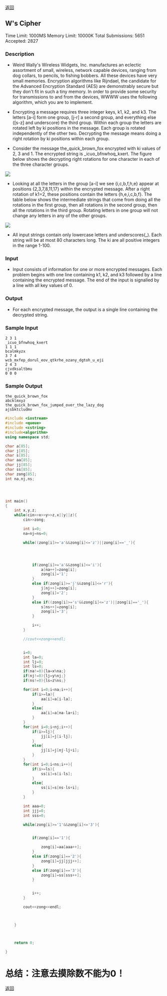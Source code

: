 ﻿[返回](https://github.com/superkunn/acmer)
## W's Cipher
Time Limit: 1000MS		Memory Limit: 10000K
Total Submissions: 5651		Accepted: 2827
### Description

* Weird Wally's Wireless Widgets, Inc. manufactures an eclectic assortment of small, wireless, network capable devices, ranging from dog collars, to pencils, to fishing bobbers. All these devices have very small memories. Encryption algorithms like Rijndael, the candidate for the Advanced Encryption Standard (AES) are demonstrably secure but they don't fit in such a tiny memory. In order to provide some security for transmissions to and from the devices, WWWW uses the following algorithm, which you are to implement. 

* Encrypting a message requires three integer keys, k1, k2, and k3. The letters [a-i] form one group, [j-r] a second group, and everything else ([s-z] and underscore) the third group. Within each group the letters are rotated left by ki positions in the message. Each group is rotated independently of the other two. Decrypting the message means doing a right rotation by ki positions within each group. 

* Consider the message the_quick_brown_fox encrypted with ki values of 2, 3 and 1. The encrypted string is _icuo_bfnwhoq_kxert. The figure below shows the decrypting right rotations for one character in each of the three character groups. 

![](http://poj.org/images/1107/1107_1.png)

* Looking at all the letters in the group [a-i] we see {i,c,b,f,h,e} appear at positions {2,3,7,8,11,17} within the encrypted message. After a right rotation of k1=2, these positions contain the letters {h,e,i,c,b,f}. The table below shows the intermediate strings that come from doing all the rotations in the first group, then all rotations in the second group, then all the rotations in the third group. Rotating letters in one group will not change any letters in any of the other groups. 

![](http://poj.org/images/1107/1107_2.gif)

* All input strings contain only lowercase letters and underscores(_). Each string will be at most 80 characters long. The ki are all positive integers in the range 1-100. 
### Input

* Input consists of information for one or more encrypted messages. Each problem begins with one line containing k1, k2, and k3 followed by a line containing the encrypted message. The end of the input is signalled by a line with all key values of 0.
### Output

* For each encrypted message, the output is a single line containing the decrypted string.
### Sample Input
```
2 3 1
_icuo_bfnwhoq_kxert
1 1 1
bcalmkyzx
3 7 4
wcb_mxfep_dorul_eov_qtkrhe_ozany_dgtoh_u_eji
2 4 3
cjvdksaltbmu
0 0 0
```
### Sample Output
```
the_quick_brown_fox
abcklmxyz
the_quick_brown_fox_jumped_over_the_lazy_dog
ajsbktcludmv
```

```c++
#include <iostream>
#include <queue>
#include <cstring>
#include<algorithm>
using namespace std;

char a[85];
char j[85];
char s[85];
char aa[85];
char jj[85];
char ss[85];
char zong[85];
int na,nj,ns;




int main()
{
    int x,y,z;
    while(cin>>x>>y>>z,x||y||z){
        cin>>zong;

        int i=0;
        na=nj=ns=0;

        while((zong[i]>='a'&&zong[i]<='z')||zong[i]=='_'){




            if(zong[i]>='a'&&zong[i]<='i'){
                a[na++]=zong[i];
                zong[i]='1';
            }
            else if(zong[i]>='j'&&zong[i]<='r'){
                j[nj++]=zong[i];
                zong[i]='2';
            }
            else if((zong[i]>='s'&&zong[i]<='z')||zong[i]=='_'){
                s[ns++]=zong[i];
                zong[i]='3';
            }

            i++;
        }

        //cout<<zong<<endl;


        i=0;
        int la=0;
        int lj=0;
        int ls=0;
        if(na!=0){la=x%na;}
        if(nj!=0){lj=y%nj;}
        if(ns!=0){ls=z%ns;}

        for(int i=0;i<na;i++){
            if(i>=la){
                aa[i]=a[i-la];
            }
            else{
                aa[i]=a[na-la+i];
            }
        }
        for(int i=0;i<nj;i++){
            if(i>=lj){
                jj[i]=j[i-lj];
            }
            else{
                jj[i]=j[nj-lj+i];
            }
        }
        for(int i=0;i<ns;i++){
            if(i>=ls){
                ss[i]=s[i-ls];
            }
            else{
                ss[i]=s[ns-ls+i];
            }
        }

        int aaa=0;
        int jjj=0;
        int sss=0;

        while(zong[i]>='1'&&zong[i]<='3'){


            if(zong[i]=='1'){

                zong[i]=aa[aaa++];
            }
            else if(zong[i]=='2'){
                zong[i]=jj[jjj++];
            }
            else if(zong[i]=='3'){
                zong[i]=ss[sss++];
            }


            i++;
        }

        cout<<zong<<endl;



    }



    return 0;

}
```

# 总结：注意去摸除数不能为0！

[返回](https://github.com/superkunn/acmer)